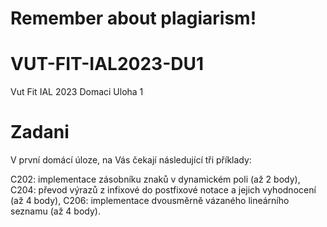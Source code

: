 # Remember about plagiarism!

# VUT-FIT-IAL2023-DU1
Vut Fit IAL 2023 Domaci Uloha 1

# Zadani
V první domácí úloze, na Vás čekají následující tři příklady:

C202: implementace zásobníku znaků v dynamickém poli (až 2 body),
C204: převod výrazů z infixové do postfixové notace a jejich vyhodnocení (až 4 body),
C206: implementace dvousměrně vázaného lineárního seznamu (až 4 body).
